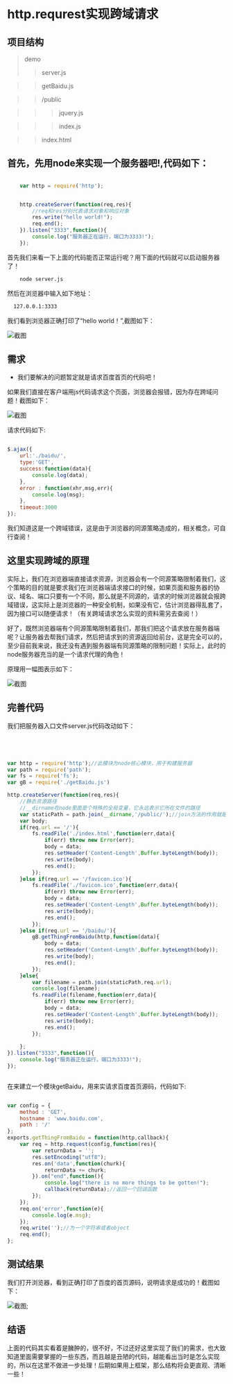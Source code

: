 # http.requrest实现跨域请求

## 项目结构


> demo
>> server.js

>> getBaidu.js

>> /public

>>> jquery.js

>>> index.js

>> index.html 

## 首先，先用node来实现一个服务器吧!,代码如下：

``` javascript

	var http = require('http');


	http.createServer(function(req,res){
		//req和res分别代表请求对象和响应对象
		res.write("hello world!");
		req.end();
	}).listen("3333",function(){
		console.log("服务器正在运行，端口为3333!");
	});


```

首先我们来看一下上面的代码能否正常运行呢？用下面的代码就可以启动服务器了！


``` bash
	node server.js
```

然后在浏览器中输入如下地址：

``` bash
  127.0.0.1:3333
```

我们看到浏览器正确打印了“hello world！”,截图如下：

![截图](https://github.com/woai30231/nodeRequest/blob/master/z_img/_1.png)


## 需求

* 我们要解决的问题暂定就是请求百度首页的代码吧！

如果我们直接在客户端用js代码请求这个页面，浏览器会报错，因为存在跨域问题！截图如下：

![截图](https://github.com/woai30231/nodeRequest/blob/master/z_img/_2.png)

请求代码如下:

``` javascript

$.ajax({
	url:'./baidu/',
	type:'GET',
	success:function(data){
		console.log(data);
	},
	error : function(xhr,msg,err){
		console.log(msg);
	},
	timeout:3000
});

```

我们知道这是一个跨域错误，这是由于浏览器的同源策略造成的，相关概念，可自行查阅！


## 这里实现跨域的原理

实际上，我们在浏览器端直接请求资源，浏览器会有一个同源策略限制着我们，这个策略的目的就是要求我们在浏览器端请求接口的时候，如果页面和服务器的协议、域名、端口只要有一个不同，那么就是不同源的，请求的时候浏览器就会报跨域错误，这实际上是浏览器的一种安全机制，如果没有它，估计浏览器得乱套了，因为接口可以随便请求！（有关跨域请求怎么实现的资料需另去查阅！）

好了，既然浏览器端有个同源策略限制着我们，那我们把这个请求放在服务器端呢？让服务器去帮我们请求，然后把请求到的资源返回给前台，这是完全可以的，至少目前我来说，我还没有遇到服务器端有同源策略的限制问题！实际上，此时的node服务器充当的是一个请求代理的角色！

原理用一幅图表示如下：

![截图](https://github.com/woai30231/nodeRequest/blob/master/z_img/_3.png)


## 完善代码


我们把服务器入口文件server.js代码改动如下：


``` javascript




var http = require('http');//此模块为node核心模块，用于构建服务器
var path = require('path');
var fs = require('fs');
var gB = require('./getBaidu.js')

http.createServer(function(req,res){
	//静态资源路径
	//__dirname在node里面是个特殊的全局变量，它永远表示它所在文件的路径
	var staticPath = path.join(__dirname,'/public/');//join方法的作用就是一个字符串的拼接
	var body;
	if(req.url == '/'){
		fs.readFile('./index.html',function(err,data){
			if(err) throw new Error(err);
			body = data;
			res.setHeader('Content-Length',Buffer.byteLength(body));
			res.write(body);
			res.end();
		});
	}else if(req.url == '/favicon.ico'){
		fs.readFile('./favicon.ico',function(err,data){
			if(err) throw new Error(err);
			body = data;
			res.setHeader('Content-Length',Buffer.byteLength(body));
			res.write(body);
			res.end();
		});
	}else if(req.url == '/baidu/'){
		gB.getThingFromBaidu(http,function(data){
			body = data;
			res.setHeader('Content-Length',Buffer.byteLength(body));
			res.write(body);
			res.end();
		});
	}else{
		var filename = path.join(staticPath,req.url);
		console.log(filename);
		fs.readFile(filename,function(err,data){
			if(err) throw new Error(err);
			body = data;
			res.setHeader('Content-Length',Buffer.byteLength(body));
			res.write(body);
			res.end();
		});
		
	};
}).listen("3333",function(){
	console.log("服务器正在运行，端口为3333!");
});



```

在来建立一个模块getBaidu，用来实请求百度首页源码，代码如下:

``` javascript

var config = {
	method : 'GET',
	hostname : 'www.baidu.com',
	path : '/'
};
exports.getThingFromBaidu = function(http,callback){
	var req = http.request(config,function(res){
		var returnData = '';
		res.setEncoding("utf8");
		res.on('data',function(churk){
			returnData += churk;
		}).on("end",function(){
			console.log("there is no more things to be gotten!");
			callback(returnData);//返回一个回调函数
		});
	});
	req.on('error',function(e){
		console.log(e.msg);
	});
	req.write('');//为一个字符串或者object
	req.end();
};

```
 

 ## 测试结果

 我们打开浏览器，看到正确打印了百度的首页源码，说明请求是成功的！截图如下：

 ![截图](https://github.com/woai30231/nodeRequest/blob/master/z_img/_4.png);


 ## 结语

上面的代码其实看着是臃肿的，很不好，不过还好这里实现了我们的需求，也大致知道里面需要掌握的一些东西，而且越是丑陋的代码，越能看出当时是怎么实现的，所以在这里不做进一步处理！后期如果用上框架，那么结构将会更直观、清晰一些！
